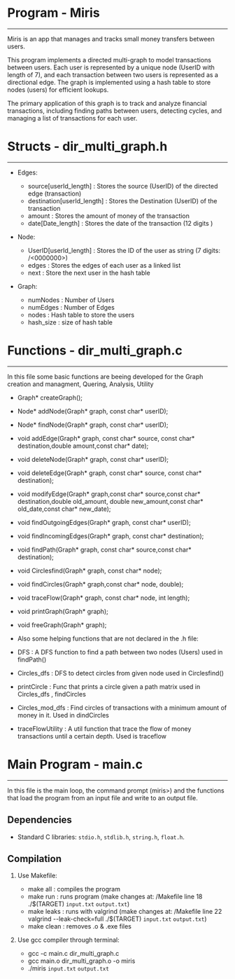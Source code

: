 

# Program - Miris
---------------------------------------------------------------------------------------------------------------------
Miris is an app that manages and tracks small money transfers between users.

This program implements a directed multi-graph to model transactions between users. Each user is represented by a 
unique node (UserID with length of 7), and each transaction between two users is represented as a directional edge. 
The graph is implemented using a hash table to store nodes (users) for efficient lookups.

The primary application of this graph is to track and analyze financial transactions, including finding paths 
between users, detecting cycles, and managing a list of transactions for each user.


# Structs - dir_multi_graph.h
---------------------------------------------------------------------------------------------------------------------
- Edges:
    - source[userId_length] : Stores the source (UserID) of the directed edge (transaction)
    - destination[userId_length] : Stores the Destination (UserID) of the transaction
    - amount : Stores the amount of money of the transaction
    - date[Date_length] : Stores the date of the transaction (12 digits <YYYY-MM-DD>)

- Node:
    - UserID[userId_length] : Stores the ID of the user as string (7 digits: <AAAAAAA>/<0000000>)
    - edges : Stores the edges of each user as a linked list
    - next : Store the next user in the hash table

- Graph:
    - numNodes : Number of Users
    - numEdges : Number of Edges
    - nodes : Hash table to store the users
    - hash_size : size of hash table


# Functions - dir_multi_graph.c
---------------------------------------------------------------------------------------------------------------------
In this file some basic functions are beeing developed for the Graph creation and managment,
Quering, Analysis, Utility

- Graph* createGraph();
- Node* addNode(Graph* graph, const char* userID);
- Node* findNode(Graph* graph, const char* userID);
- void addEdge(Graph* graph, const char* source, const char* destination,double amount,const char* date);
- void deleteNode(Graph* graph, const char* userID);
- void deleteEdge(Graph* graph, const char* source, const char* destination);
- void modifyEdge(Graph* graph,const char* source,const char* destination,double old_amount,
                                double new_amount,const char* old_date,const char* new_date);
- void findOutgoingEdges(Graph* graph, const char* userID);
- void findIncomingEdges(Graph* graph, const char* destination);
- void findPath(Graph* graph, const char* source,const char* destination);
- void Circlesfind(Graph* graph, const char* node);
- void findCircles(Graph* graph,const char* node, double);
- void traceFlow(Graph* graph, const char* node, int length);
- void printGraph(Graph* graph);
- void freeGraph(Graph* graph);

- Also some helping functions that are not declared in the .h file:

- DFS : A DFS function to find a path between two nodes (Users)
                used in findPath()
- Circles_dfs : DFS to detect circles from given node 
                used in Circlesfind()
- printCircle : Func that prints a circle given a path matrix
                used in Circles_dfs , findCircles
- Circles_mod_dfs : Find circles of transactions with a minimum
                    amount of money in it. Used in dindCircles
- traceFlowUtility : A util function that trace the flow of money 
                    transactions until a certain depth. 
                    Used is traceflow

        
# Main Program - main.c
---------------------------------------------------------------------------------------------------------------------
In this file is the main loop, the command prompt (miris>) and the functions that load the program from an input file 
and write to an output file.

## Dependencies

- Standard C libraries: `stdio.h`, `stdlib.h`, `string.h`,  `float.h`.

## Compilation

1) Use Makefile:
    - make all : compiles the program
    - make run : runs program (make changes at: /Makefile line 18 ./$(TARGET) `input.txt` `output.txt`)
    - make leaks : runs with valgrind (make changes at: /Makefile line 22 
                                        valgrind --leak-check=full ./$(TARGET) `input.txt` `output.txt`)
    - make clean : removes .o & .exe files 

2) Use gcc compiler through terminal:
    - gcc -c main.c dir_multi_graph.c
    - gcc main.o dir_multi_graph.o -o miris
    - ./miris `input.txt` `output.txt`

